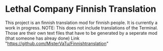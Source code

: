 # Lethal Company Finnish Translation

This project is an finnish translation mod for finnish people.
It is currently a work in progress.
NOTE: This does not include translations of the Terminal. Those are their own text files that have to be generated by a seperate mod (that someone has alreay done)
Link "https://github.com/MisterVaTu/Finnishtranslation"
